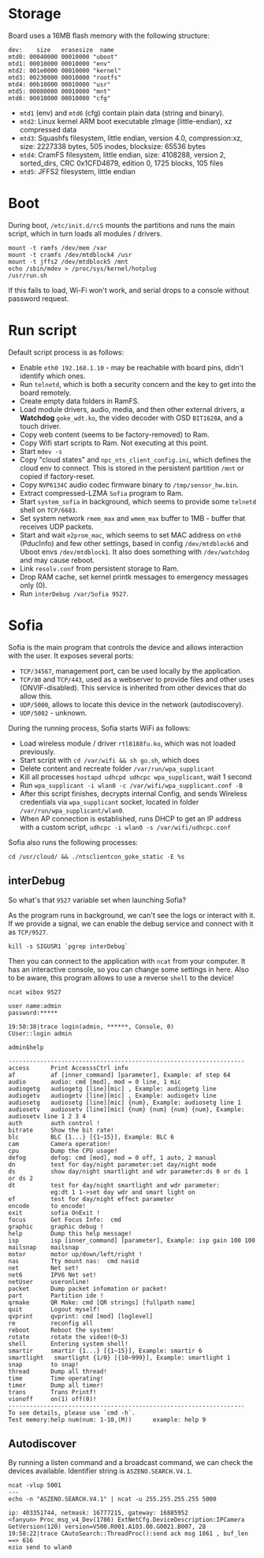 # Storage

Board uses a 16MB flash memory with the following structure:

```
dev:    size   erasesize  name
mtd0: 00040000 00010000 "uboot"
mtd1: 00010000 00010000 "env"
mtd2: 001e0000 00010000 "kernel"
mtd3: 00230000 00010000 "rootfs"
mtd4: 00b10000 00010000 "usr"
mtd5: 00080000 00010000 "mnt"
mtd6: 00010000 00010000 "cfg"
```

- `mtd1` (env) and `mtd6` (cfg) contain plain data (string and binary).
- `mtd2`: Linux kernel ARM boot executable zImage (little-endian), xz compressed data 
- `mtd3`: Squashfs filesystem, little endian, version 4.0, compression:xz, size: 2227338 bytes, 505 inodes, blocksize: 65536 bytes
- `mtd4`: CramFS filesystem, little endian, size: 4108288, version 2, sorted_dirs, CRC 0x1CFD4679, edition 0, 1725 blocks, 105 files
- `mtd5`: JFFS2 filesystem, little endian

# Boot

During boot, `/etc/init.d/rcS` mounts the partitions and runs the main script,
which in turn loads all modules / drivers.

```
mount -t ramfs /dev/mem /var
mount -t cramfs /dev/mtdblock4 /usr
mount -t jffs2 /dev/mtdblock5 /mnt
echo /sbin/mdev > /proc/sys/kernel/hotplug
/usr/run.sh
```

If this fails to load, Wi-Fi won't work, and serial drops to a console without password request.

# Run script

Default script process is as follows:

- Enable `eth0 192.168.1.10` - may be reachable with board pins, didn't identify which ones.
- Run `telnetd`, which is both a security concern and the key to get into the board remotely.
- Create empty data folders in RamFS.
- Load module drivers, audio, media, and then other external drivers,
  a **Watchdog** `goke_wdt.ko`, the video decoder with OSD `BIT1628A`, and a touch driver.
- Copy web content (seems to be factory-removed) to Ram.
- Copy Wifi start scripts to Ram. Not executing at this point.
- Start `mdev -s`
- Copy "cloud states" and `npc_nts_client_config.ini`, which defines the cloud env to connect.
  This is stored in the persistent partition `/mnt` or copied if factory-reset.
- Copy `NVP6134C` audio codec firmware binary to `/tmp/sensor_hw.bin`.
- Extract compressed-LZMA `Sofia` program to Ram.
- Start `system_sofia` in background, which seems to provide some `telnetd` shell on `TCP/6683`. 
- Set system network `rmem_max` and `wmem_max` buffer to 1MB - buffer that receives UDP packets.
- Start and wait `e2prom_mac`, which seems to set MAC address on `eth0` (PducInfo) and few other settings,
  based in config `/dev/mtdblock6` and Uboot envs `/dev/mtdblock1`.
  It also does something with `/dev/watchdog` and may cause reboot.
- Link `resolv.conf` from persistent storage to Ram.
- Drop RAM cache, set kernel printk messages to emergency messages only (0).
- Run `interDebug /var/Sofia 9527`.

# Sofia

Sofia is the main program that controls the device and allows interaction with the user.
It exposes several ports:
- `TCP/34567`, management port, can be used locally by the application.
- `TCP/80` and `TCP/443`, used as a webserver to provide files and other uses (ONVIF-disabled).
  This service is inherited from other devices that do allow this.
- `UDP/5000`, allows to locate this device in the network (autodiscovery).
- `UDP/5002` - unknown.

During the running process, Sofia starts WiFi as follows:

- Load wireless module / driver `rtl8188fu.ko`, which was not loaded previously.
- Start script with `cd /var/wifi && sh go.sh`, which does
- Delete content and recreate folder `/var/run/wpa_supplicant`
- Kill all processes `hostapd udhcpd udhcpc wpa_supplicant`, wait 1 second
- Run `wpa_supplicant -i wlan0 -c /var/wifi/wpa_supplicant.conf -B`
- After this script finishes, decrypts internal Config, and sends Wireless credentials via
  `wpa_supplicant` socket, located in folder `/var/run/wpa_supplicant/wlan0`.
- When AP connection is established, runs DHCP to get an IP address with a custom script,
  `udhcpc -i wlan0 -s /var/wifi/udhcpc.conf`

Sofia also runs the following processes:

```
cd /usr/cloud/ && ./ntsclientcon_goke_static -E %s
```

## interDebug

So what's that `9527` variable set when launching Sofia?

As the program runs in background, we can't see the logs or interact with it.
If we provide a signal, we can enable the debug service and connect with it as `TCP/9527`.

```
kill -s SIGUSR1 `pgrep interDebug`
```

Then you can connect to the application with `ncat` from your computer.
It has an interactive console, so you can change some settings in here.
Also to be aware, this program allows to use a reverse `shell` to the device!

```
ncat wibox 9527
```

```
user name:admin
password:*****

19:50:38|trace login(admin, ******, Console, 0)
CUser::login admin

admin$help

-------------------------------------------------------------------
access      Print AccesssCtrl info
af          af [inner_command] [parameter], Example: af step 64
audio       audio: cmd [mod], mod = 0 line, 1 mic
audiogetg   audiogetg [line][mic] , Example: audiogetg line
audiogetv   audiogetv [line][mic] , Example: audiogetv line
audiosetg   audiosetg [line][mic] {num}, Example: audiosetg line 1
audiosetv   audiosetv [line][mic] {num} {num} {num} {num}, Example: audiosetv line 1 2 3 4
auth        auth control !
bitrate     Show the bit rate!
blc         BLC {1...} [{1~15}], Example: BLC 6
cam         Camera operation!
cpu         Dump the CPU usage!
defog       defog: cmd [mod], mod = 0 off, 1 auto, 2 manual
dn          test for day/night parameter:set day/night mode
ds          show day/night smartlight and wdr parameter:ds 0 or ds 1 or ds 2
dt          test for day/night smartlight and wdr parameter:
            eg:dt 1 1->set day wdr and smart light on
ef          test for day/night effect parameter
encode      to encode!
exit        sofia OnExit !
focus       Get Focus Info:  cmd
graphic     graphic debug !
help        Dump this help message!
isp         isp [inner_command] [parameter], Example: isp gain 100 100
mailsnap    mailsnap
motor       motor up/down/left/right !
nas         Tty mount nas:  cmd nasid
net         Net set!
net6        IPV6 Net set!
netUser     useronline!
packet      Dump packet infomation or packet!
part        Partition ide !
qrmake      QR Make: cmd [QR strings] [fullpath name]
quit        Logout myself!
qvprint     qvprint: cmd [mod] [loglevel]
re          reconfig all
reboot      Reboot the system!
rotate      rotate the video!(0~3)
shell       Entering system shell!
smartir     smartir {1...} [{1~15}], Example: smartir 6
smartlight   smartlight {1/0} [{10~999}], Example: smartlight 1
snap        to snap!
thread      Dump all thread!
time        Time operating!
timer       Dump all timer!
trans       Trans Printf!
vionoff     on(1) off(0)!
-------------------------------------------------------------------
To see details, please use `cmd -h`.
Test memory:help num(num: 1-10,(M))      example: help 9
```

## Autodiscover

By running a listen command and a broadcast command, we can check the devices available.
Identifier string is `ASZENO.SEARCH.V4.1`.

```
ncat -vlup 5001
---
echo -n "ASZENO.SEARCH.V4.1" | ncat -u 255.255.255.255 5000

ip: 403351744, netmask: 16777215, gateway: 16885952
<fanyun> Proc_msg_v4_Dev(1786) ExtNetCfg.DeviceDescription:IPCamera
GetVersion(120) version=V500.R001.A103.00.G0021.B007, 28
19:58:22|trace CAutoSearch::ThreadProc():send ack msg 1861 , buf_len ==> 616
ezio send to wlan0
```
